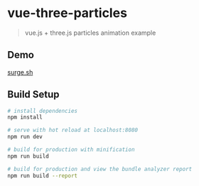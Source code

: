 # vue-three-particles

> vue.js + three.js particles animation example

## Demo

[surge.sh](http://vue-three-particles.surge.sh)

## Build Setup

``` bash
# install dependencies
npm install

# serve with hot reload at localhost:8080
npm run dev

# build for production with minification
npm run build

# build for production and view the bundle analyzer report
npm run build --report
```
